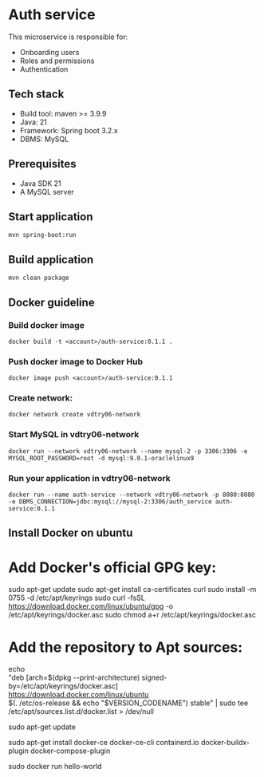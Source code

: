 # Auth service
This microservice is responsible for:
* Onboarding users
* Roles and permissions
* Authentication

## Tech stack
* Build tool: maven >= 3.9.9
* Java: 21
* Framework: Spring boot 3.2.x
* DBMS: MySQL

## Prerequisites
* Java SDK 21
* A MySQL server

## Start application
`mvn spring-boot:run`

## Build application
`mvn clean package`

## Docker guideline
### Build docker image
`docker build -t <account>/auth-service:0.1.1 .`
### Push docker image to Docker Hub
`docker image push <account>/auth-service:0.1.1`
### Create network:
`docker network create vdtry06-network`
### Start MySQL in vdtry06-network
`docker run --network vdtry06-network --name mysql-2 -p 3306:3306 -e MYSQL_ROOT_PASSWORD=root -d mysql:9.0.1-oraclelinux9`
### Run your application in vdtry06-network
`docker run --name auth-service --network vdtry06-network -p 8080:8080 -e DBMS_CONNECTION=jdbc:mysql://mysql-2:3306/auth_service auth-service:0.1.1`

## Install Docker on ubuntu

# Add Docker's official GPG key:
sudo apt-get update
sudo apt-get install ca-certificates curl
sudo install -m 0755 -d /etc/apt/keyrings
sudo curl -fsSL https://download.docker.com/linux/ubuntu/gpg -o /etc/apt/keyrings/docker.asc
sudo chmod a+r /etc/apt/keyrings/docker.asc

# Add the repository to Apt sources:
echo \
"deb [arch=$(dpkg --print-architecture) signed-by=/etc/apt/keyrings/docker.asc] https://download.docker.com/linux/ubuntu \
$(. /etc/os-release && echo "$VERSION_CODENAME") stable" | sudo tee /etc/apt/sources.list.d/docker.list > /dev/null

sudo apt-get update

sudo apt-get install docker-ce docker-ce-cli containerd.io docker-buildx-plugin docker-compose-plugin

sudo docker run hello-world
